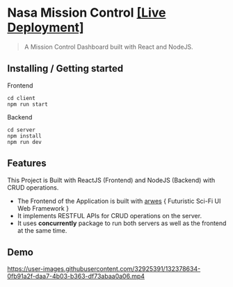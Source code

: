 

# Nasa Mission Control [[Live Deployment]](https://nasa-mission-control-application.azurewebsites.net)

> A Mission Control Dashboard built with React and NodeJS.

## Installing / Getting started
Frontend
```shell
cd client
npm run start
```

Backend
```shell
cd server
npm install
npm run dev
```
## Features

This Project is Built with ReactJS (Frontend) and NodeJS (Backend) with CRUD operations.

-   The Frontend of the Application is built with [arwes](https://arwes.dev) { Futuristic Sci-Fi UI Web Framework }
-   It implements RESTFUL APIs for CRUD operations on the server.
-   It uses **concurrently** package to run both servers as well as the frontend at the same time.

## Demo

https://user-images.githubusercontent.com/32925391/132378634-0fb91a2f-daa7-4b03-b363-df73abaa0a06.mp4
